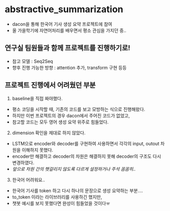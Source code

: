 # abstractive_summarization

- dacon을 통해 한국어 기사 생성 요약 프로젝트에 참여
- 올 가을학기에 자연어처리를 배우면서 평소 관심을 가지던 중..

## 연구실 팀원들과 함께 프로젝트를 진행하기로!
- 참고 모델 : Seq2Seq
- 향후 진행 가능한 방향 : attention 추가, transform 구현 등등

## 프로젝트 진행에서 어려웠던 부분
1. baseline을 직접 짜야했다.
  - 평소 코딩을 시작할 때, 기존의 코드를 보고 모방하는 식으로 진행해왔다.
  - 하지만 이번 프로젝트의 경우 dacon에서 주어진 코드가 없었고, 
  - 참고할 코드는 모두 영어 생성 요약 위주로 힘들었다.
2. dimension 확인을 제대로 하지 않았다.
  - LSTM으로 encoder와 decoder를 구현하여 사용하면서 각각의 input, outout 차원을 이해하지 못했다.
  - encoder만 해결하고 decoder의 차원은 해결하지 못해 decoder의 구조도 다시 변경하였다.
  - *앞으로 차원 간의 헷갈리지 않도록 다르게 설정하거나 주석 꼼꼼히..*
3. 한국어 어려워요..
  - 한국어 기사를 token 하고 다시 하나의 문장으로 생성 요약하는 부분....
  - to_token 이라는 라이브러리를 사용하긴 했지만, 
  - 챗봇 예시를 보지 못했다면 완성이 힘들었을 것이다ㅠ
